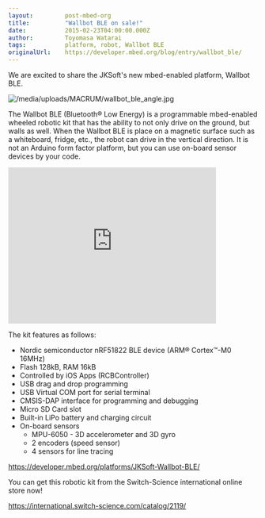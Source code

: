 ```yaml
---
layout:         post-mbed-org
title:          "Wallbot BLE on sale!"
date:           2015-02-23T04:00:00.000Z
author:         Toyomasa Watarai
tags:           platform, robot, Wallbot BLE
originalUrl:    https://developer.mbed.org/blog/entry/wallbot_ble/
---
```


<p>
  We are excited to share the JKSoft's new mbed-enabled platform,
  Wallbot BLE.
</p>
<p>
  <img src=
  "https://developer.mbed.org/media/uploads/MACRUM/wallbot_ble_angle.jpg"
  alt="/media/uploads/MACRUM/wallbot_ble_angle.jpg" title=
  "/media/uploads/MACRUM/wallbot_ble_angle.jpg">
</p>
<p>
  The Wallbot BLE (Bluetooth® Low Energy) is a programmable
  mbed-enabled wheeled robotic kit that has the ability to not only
  drive on the ground, but walls as well. When the Wallbot BLE is
  place on a magnetic surface such as a whiteboard, fridge, etc.,
  the robot can drive in the vertical direction. It is not an
  Arduino form factor platform, but you can use on-board sensor
  devices by your code.
</p>
<div class="flex-video">
  <iframe width="420" height="315" src=
  "https://www.youtube.com/embed/HCDCMiLzI7c" frameborder="0"
  allowfullscreen="allowfullscreen"></iframe>
</div>
<p>
  The kit features as follows:
</p>
<ul>
  <li>Nordic semiconductor nRF51822 BLE device (ARM® Cortex™-M0
  16MHz)
  </li>
  <li>Flash 128kB, RAM 16kB
  </li>
  <li>Controlled by iOS Apps (RCBController)
  </li>
  <li>USB drag and drop programming
  </li>
  <li>USB Virtual COM port for serial terminal
  </li>
  <li>CMSIS-DAP interface for programming and debugging
  </li>
  <li>Micro SD Card slot
  </li>
  <li>Built-in LiPo battery and charging circuit
  </li>
  <li>On-board sensors
    <ul>
      <li>MPU-6050 - 3D accelerometer and 3D gyro
      </li>
      <li>2 encoders (speed sensor)
      </li>
      <li>4 sensors for line tracing
      </li>
    </ul>
  </li>
</ul>
<p>
  <a href=
  "https://developer.mbed.org/platforms/JKSoft-Wallbot-BLE/">https://developer.mbed.org/platforms/JKSoft-Wallbot-BLE/</a>
</p>
<p>
  You can get this robotic kit from the Switch-Science
  international online store now!
</p>
<p>
  <a href="https://international.switch-science.com/catalog/2119/"
  rel=
  "nofollow">https://international.switch-science.com/catalog/2119/</a>
</p>

